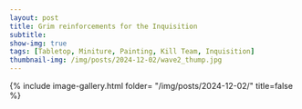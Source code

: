 ```yaml
---
layout: post
title: Grim reinforcements for the Inquisition
subtitle:
show-img: true
tags: [Tabletop, Miniture, Painting, Kill Team, Inquisition]
thumbnail-img: /img/posts/2024-12-02/wave2_thump.jpg
---
```


{% include image-gallery.html folder= "/img/posts/2024-12-02/" title=false %}
